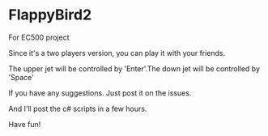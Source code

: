 # FlappyBird2
For EC500 project

Since it's a two players version, you can play it with your friends.

The upper jet will be controlled by 'Enter'.The down jet will be controlled by 'Space'

If you have any suggestions. Just post it on the issues.

And I'll post the c# scripts in a few hours.

Have fun!

